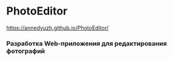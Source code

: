 # PhotoEditor

https://annedyuzh.github.io/PhotoEditor/

### Разработка Web-приложения для редактирования фотографий
